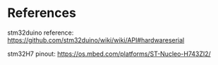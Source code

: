 # References

stm32duino reference: https://github.com/stm32duino/wiki/wiki/API#hardwareserial

stm32H7 pinout: https://os.mbed.com/platforms/ST-Nucleo-H743ZI2/